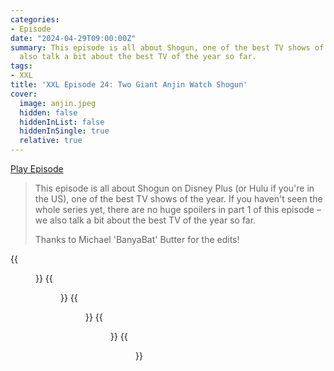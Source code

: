 ```yaml
---
categories:
- Episode
date: "2024-04-29T09:00:00Z"
summary: This episode is all about Shogun, one of the best TV shows of the year. We
  also talk a bit about the best TV of the year so far.
tags:
- XXL
title: 'XXL Episode 24: Two Giant Anjin Watch Shogun'
cover: 
  image: anjin.jpeg
  hidden: false
  hiddenInList: false
  hiddenInSingle: true
  relative: true
---
```


[Play Episode](https://www.patreon.com/posts/xxl-episode-24-103215229)
> This episode is all about Shogun on Disney Plus (or Hulu if you're in the US), one of the best TV shows of the year. If you haven't seen the whole series yet, there are no huge spoilers in part 1 of this episode – we also talk a bit about the best TV of the year so far.
>
> Thanks to Michael 'BanyaBat' Butter for the edits!

{{<figure 
    src="anjin.jpeg" 
    alt="Anjin" >}}
{{<figure 
    src="nioh.jpeg" 
    alt="Nioh" >}}
{{<figure 
    src="parkour-menus-1.jpeg" 
    alt="Parkour Menus" >}}
{{<figure 
    src="parkour-menus-2.jpeg" 
    alt="Parkour Menus" >}}
{{<figure 
    src="parkour-menus-3.jpeg" 
    alt="Parkour Menus" >}}